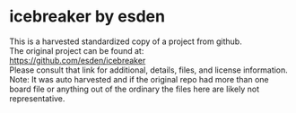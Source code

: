 
# icebreaker by esden  
This is a harvested standardized copy of a project from github.  
The original project can be found at:  
https://github.com/esden/icebreaker  
Please consult that link for additional, details, files, and license information.  
Note: It was auto harvested and if the original repo had more than one board file or anything out of the ordinary the files here are likely not representative.  
    